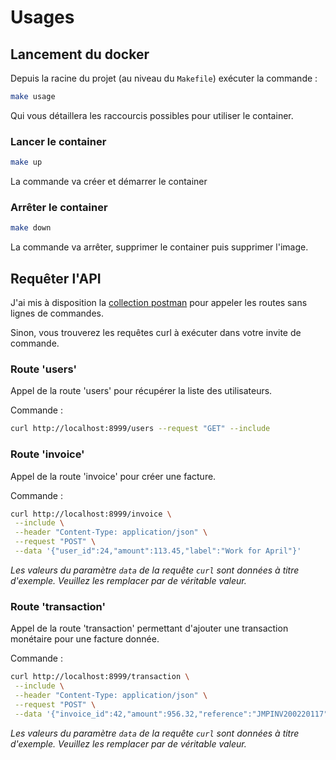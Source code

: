 # Usages

## Lancement du docker
Depuis la racine du projet (au niveau du `Makefile`) exécuter la commande :

```sh
make usage
```
Qui vous détaillera les raccourcis possibles pour utiliser le container.

### Lancer le container
```sh
make up
```
La commande va créer et démarrer le container

### Arrêter le container
```sh
make down
```
La commande va arrêter, supprimer le container puis supprimer l'image.

## Requêter l'API
J'ai mis à disposition la [collection postman](../api/jump.postman_collection.json) pour appeler les routes sans lignes de commandes.

Sinon, vous trouverez les requêtes curl à exécuter dans votre invite de commande.

### Route 'users'
Appel de la route 'users' pour récupérer la liste des utilisateurs.

Commande :

```sh
curl http://localhost:8999/users --request "GET" --include
```

### Route 'invoice'
Appel de la route 'invoice' pour créer une facture.

Commande :

```sh
curl http://localhost:8999/invoice \
 --include \
 --header "Content-Type: application/json" \
 --request "POST" \
 --data '{"user_id":24,"amount":113.45,"label":"Work for April"}'
```

*Les valeurs du paramètre `data` de la requête `curl` sont données à titre d'exemple.
Veuillez les remplacer par de véritable valeur.*

### Route 'transaction'
Appel de la route 'transaction' permettant d'ajouter une transaction monétaire pour une facture donnée.

Commande :

```sh
curl http://localhost:8999/transaction \
 --include \
 --header "Content-Type: application/json" \
 --request "POST" \
 --data '{"invoice_id":42,"amount":956.32,"reference":"JMPINV200220117"}'
```

*Les valeurs du paramètre `data` de la requête `curl` sont données à titre d'exemple.
Veuillez les remplacer par de véritable valeur.*
